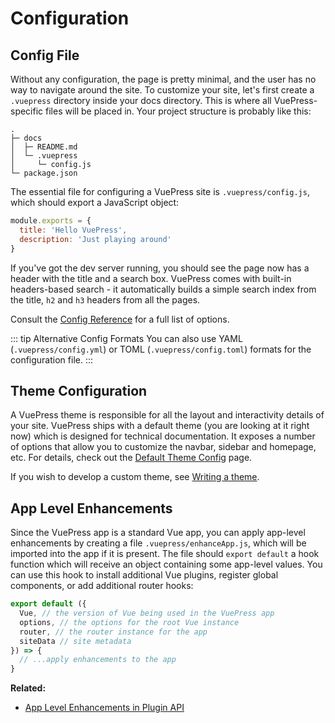 # Configuration

## Config File

Without any configuration, the page is pretty minimal, and the user has no way to navigate around the site. To customize your site, let's first create a `.vuepress` directory inside your docs directory. This is where all VuePress-specific files will be placed in. Your project structure is probably like this:

```
.
├─ docs
│  ├─ README.md
│  └─ .vuepress
│     └─ config.js
└─ package.json
```

The essential file for configuring a VuePress site is `.vuepress/config.js`, which should export a JavaScript object:

``` js
module.exports = {
  title: 'Hello VuePress',
  description: 'Just playing around'
}
```

If you've got the dev server running, you should see the page now has a header with the title and a search box. VuePress comes with built-in headers-based search - it automatically builds a simple search index from the title, `h2` and `h3` headers from all the pages.

Consult the [Config Reference](../config/README.md) for a full list of options.

::: tip Alternative Config Formats
You can also use YAML (`.vuepress/config.yml`) or TOML (`.vuepress/config.toml`) formats for the configuration file.
:::

## Theme Configuration

A VuePress theme is responsible for all the layout and interactivity details of your site. VuePress ships with a default theme (you are looking at it right now) which is designed for technical documentation. It exposes a number of options that allow you to customize the navbar, sidebar and homepage, etc. For details, check out the [Default Theme Config](../theme/default-theme-config.md) page.

If you wish to develop a custom theme, see [Writing a theme](../theme/writing-a-theme.md).

## App Level Enhancements

Since the VuePress app is a standard Vue app, you can apply app-level enhancements by creating a file `.vuepress/enhanceApp.js`, which will be imported into the app if it is present. The file should `export default` a hook function which will receive an object containing some app-level values. You can use this hook to install additional Vue plugins, register global components, or add additional router hooks:

``` js
export default ({
  Vue, // the version of Vue being used in the VuePress app
  options, // the options for the root Vue instance
  router, // the router instance for the app
  siteData // site metadata
}) => {
  // ...apply enhancements to the app
}
```

**Related:**

- [App Level Enhancements in Plugin API](../plugin/option-api.md#enhanceappfiles)
